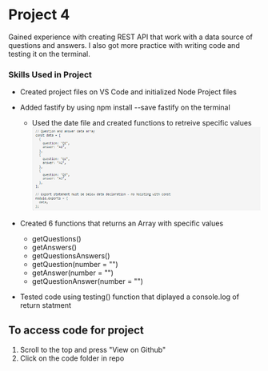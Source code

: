 # Project 4

Gained experience with creating REST API that work with a data source of questions and answers. 
I also got more practice with writing code and testing it on the terminal. 

### Skills Used in Project
- Created project files on VS Code and initialized Node Project files
- Added fastify by using npm install --save fastify on the terminal

    - Used the date file and created functions to retreive specific values
 ![im](images/QAdata.png)

- Created 6 functions that returns an Array with specific values
    - getQuestions()
    - getAnswers()
    - getQuestionsAnswers()
    - getQuestion(number = "")
    - getAnswer(number = "")
    - getQuestionAnswer(number = "")
- Tested code using testing() function that diplayed a console.log of return statment


## To access code for project 
1. Scroll to the top and press "View on Github"
2. Click on the code folder in repo
